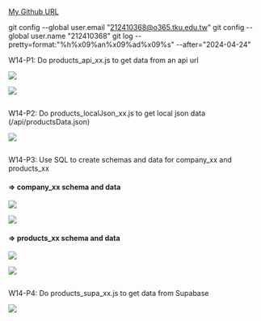 [My Github URL](https://github.com/github212410368/1122-js-demo-212410368.git)

git config --global user.email "212410368@o365.tku.edu.tw"
git config --global user.name "212410368"
git log --pretty=format:"%h%x09%an%x09%ad%x09%s" --after="2024-04-24"

W14-P1: Do products_api_xx.js to get data from an api url

![](w14-p1-1.png)

![](w14-p1-2.png)

```

```

W14-P2: Do products_localJson_xx.js to get local json data (/api/productsData.json)

![](w14-p2.png)

```

```

W14-P3: Use SQL to create schemas and data for company_xx and products_xx

#### => company_xx schema and data

![](w14-p3-1.png)

![](w14-p3-2.png)

#### => products_xx schema and data

![](w14-p3-3.png)

![](w14-p3-4.png)

```

```

W14-P4: Do products_supa_xx.js to get data from Supabase

![](w14-p4.png)

```

```
